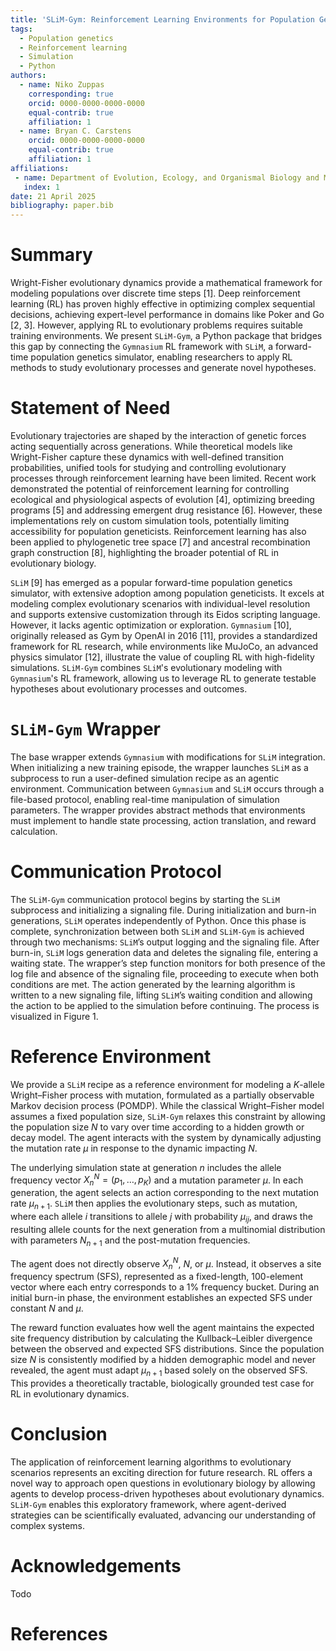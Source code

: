 ```yaml
---
title: 'SLiM-Gym: Reinforcement Learning Environments for Population Genetics'
tags:
  - Population genetics
  - Reinforcement learning
  - Simulation
  - Python
authors:
  - name: Niko Zuppas
    corresponding: true
    orcid: 0000-0000-0000-0000
    equal-contrib: true
    affiliation: 1
  - name: Bryan C. Carstens
    orcid: 0000-0000-0000-0000
    equal-contrib: true
    affiliation: 1
affiliations:
 - name: Department of Evolution, Ecology, and Organismal Biology and Museum of Biological Diversity. 1315 Kinnear Rd., Columbus OH 43212
   index: 1
date: 21 April 2025
bibliography: paper.bib
---
```


# Summary
Wright-Fisher evolutionary dynamics provide a mathematical framework for modeling populations over discrete time steps [1]. Deep reinforcement learning (RL) has proven highly effective in optimizing complex sequential decisions, achieving expert-level performance in domains like Poker and Go [2, 3]. However, applying RL to evolutionary problems requires suitable training environments. We present `SLiM-Gym`, a Python package that bridges this gap by connecting the `Gymnasium` RL framework with `SLiM`, a forward-time population genetics simulator, enabling researchers to apply RL methods to study evolutionary processes and generate novel hypotheses.

# Statement of Need
Evolutionary trajectories are shaped by the interaction of genetic forces acting sequentially across generations. While theoretical models like Wright-Fisher capture these dynamics with well-defined transition probabilities, unified tools for studying and controlling evolutionary processes through reinforcement learning have been limited. Recent work demonstrated the potential of reinforcement learning for controlling ecological and physiological aspects of evolution [4], optimizing breeding programs [5] and addressing emergent drug resistance [6]. However, these implementations rely on custom simulation tools, potentially limiting accessibility for population geneticists. Reinforcement learning has also been applied to phylogenetic tree space [7] and ancestral recombination graph construction [8], highlighting the broader potential of RL in evolutionary biology.

`SLiM` [9] has emerged as a popular forward-time population genetics simulator, with extensive adoption among population geneticists. It excels at modeling complex evolutionary scenarios with individual-level resolution and supports extensive customization through its Eidos scripting language. However, it lacks agentic optimization or exploration. `Gymnasium` [10], originally released as Gym by OpenAI in 2016 [11], provides a standardized framework for RL research, while environments like MuJoCo, an advanced physics simulator [12],  illustrate the value of coupling RL with high-fidelity simulations. `SLiM-Gym` combines `SLiM`'s evolutionary modeling with `Gymnasium`'s RL framework, allowing us to leverage RL to generate testable hypotheses about evolutionary processes and outcomes.

# `SLiM-Gym` Wrapper
The base wrapper extends `Gymnasium` with modifications for `SLiM` integration. When initializing a new training episode, the wrapper launches `SLiM` as a subprocess to run a user-defined simulation recipe as an agentic environment. Communication between `Gymnasium` and `SLiM` occurs through a file-based protocol, enabling real-time manipulation of simulation parameters. The wrapper provides abstract methods that environments must implement to handle state processing, action translation, and reward calculation.

# Communication Protocol
The `SLiM-Gym` communication protocol begins by starting the `SLiM` subprocess and initializing a signaling file. During initialization and burn-in generations, `SLiM` operates independently of Python. Once this phase is complete, synchronization between both `SLiM` and `SLiM-Gym` is achieved through two mechanisms: `SLiM`’s output logging and the signaling file. After burn-in, `SLiM` logs generation data and deletes the signaling file, entering a waiting state. The wrapper’s step function monitors for both presence of the log file and absence of the signaling file, proceeding to execute when both conditions are met. The action generated by the learning algorithm is written to a new signaling file, lifting `SLiM`’s waiting condition and allowing the action to be applied to the simulation before continuing. The process is visualized in Figure 1.

# Reference Environment
We provide a `SLiM` recipe as a reference environment for modeling a $K$-allele Wright–Fisher process with mutation, formulated as a partially observable Markov decision process (POMDP). While the classical Wright–Fisher model assumes a fixed population size, `SLiM-Gym` relaxes this constraint by allowing the population size $N$ to vary over time according to a hidden growth or decay model. The agent interacts with the system by dynamically adjusting the mutation rate $\mu$ in response to the dynamic impacting $N$.

The underlying simulation state at generation $n$ includes the allele frequency vector $X_n^N = (p_1, \ldots, p_K)$ and a mutation parameter $\mu$. In each generation, the agent selects an action corresponding to the next mutation rate $\mu_{n+1}$. `SLiM` then applies the evolutionary steps, such as mutation, where each allele $i$ transitions to allele $j$ with probability $\mu_{ij}$, and draws the resulting allele counts for the next generation from a multinomial distribution with parameters $N_{n+1}$ and the post-mutation frequencies.

The agent does not directly observe $X_n^N$, $N$, or $\mu$. Instead, it observes a site frequency spectrum (SFS), represented as a fixed-length, 100-element vector where each entry corresponds to a 1% frequency bucket. During an initial burn-in phase, the environment establishes an expected SFS under constant $N$ and $\mu$.

The reward function evaluates how well the agent maintains the expected site frequency distribution by calculating the Kullback–Leibler divergence between the observed and expected SFS distributions. Since the population size $N$ is consistently modified by a hidden demographic model and never revealed, the agent must adapt $\mu_{n+1}$ based solely on the observed SFS. This provides a theoretically tractable, biologically grounded test case for RL in evolutionary dynamics.

# Conclusion
The application of reinforcement learning algorithms to evolutionary scenarios represents an exciting direction for future research. RL offers a novel way to approach open questions in evolutionary biology by allowing agents to develop process-driven hypotheses about evolutionary dynamics. `SLiM-Gym` enables this exploratory framework, where agent-derived strategies can be scientifically evaluated, advancing our understanding of complex systems.

# Acknowledgements
Todo

# References




